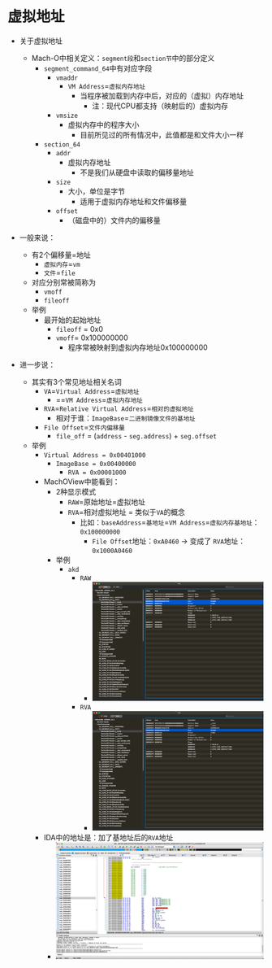 # 虚拟地址

* 关于虚拟地址
  * Mach-O中相关定义：`segment段`和`section节`中的部分定义
    * `segment_command_64`中有对应字段
      * `vmaddr`
        * `VM Address`=`虚拟内存地址`
          * 当程序被加载到内存中后，对应的（虚拟）内存地址
            * 注：现代CPU都支持（映射后的）虚拟内存
      * `vmsize`
        * 虚拟内存中的程序大小
          * 目前所见过的所有情况中，此值都是和文件大小一样
    * `section_64`
      * `addr`
        * 虚拟内存地址
          * 不是我们从硬盘中读取的偏移量地址
      * `size`
        * 大小，单位是字节
          * 适用于虚拟内存地址和文件偏移量
      * `offset`
        * （磁盘中的）文件内的偏移量

* 一般来说：
  * 有2个偏移量=地址
    * `虚拟内存`=`vm`
    * `文件`=`file`
  * 对应分别常被简称为
    * `vmoff`
    * `fileoff`
  * 举例
    * 最开始的起始地址
      * `fileoff` = 0x0
      * `vmoff`= 0x100000000
        * 程序常被映射到虚拟内存地址0x100000000
* 进一步说：
  * 其实有3个常见地址相关名词
    * `VA`=`Virtual Address`=`虚拟地址`
      * ==`VM Address`=`虚拟内存地址`
    * `RVA`=`Relative Virtual Address`=`相对的虚拟地址`
      * 相对于谁：`ImageBase`=`二进制镜像文件的基地址`
    * `File Offset`=`文件内偏移量`
      * `file_off` = (`address` - `seg.address`) + `seg.offset`
  * 举例
    * `Virtual Address = 0x00401000`
      * `ImageBase = 0x00400000`
        * `RVA = 0x00001000`
    * MachOView中能看到：
      * 2种显示模式
        * `RAW`=原始地址=虚拟地址
        * `RVA`=相对虚拟地址 = 类似于`VA`的概念
          * 比如：`baseAddress`=`基地址`=`VM Address`=`虚拟内存基地址`：`0x100000000`
            * `File Offset`地址：`0xA0460`  -> 变成了 `RVA`地址：`0x1000A0460`
      * 举例
        * `akd`
          * `RAW`
            * ![machoview_akd_raw](../../assets/img/machoview_akd_raw.png)
          * `RVA`
            * ![machoview_akd_rva](../../assets/img/machoview_akd_rva.png)
    * IDA中的地址是：加了基地址后的`RVA`地址
      * ![ida_rva_akd](../../assets/img/ida_rva_akd.png)

